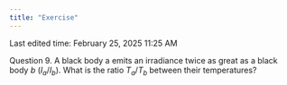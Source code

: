 ```yaml
---
title: "Exercise"
---
```

Last edited time: February 25, 2025 11:25 AM

Question 9. A black body a emits an irradiance twice as great as a black body $b \ (I_a / I_b)$. What is the ratio $T_a / T_b$ between their temperatures?
